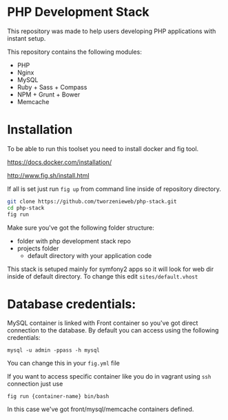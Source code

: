 # PHP Development Stack

This repository was made to help users developing PHP applications with instant setup.

This repository contains the following modules:

- PHP
- Nginx
- MySQL
- Ruby + Sass + Compass
- NPM + Grunt + Bower
- Memcache

# Installation

To be able to run this toolset you need to install docker and fig tool.

https://docs.docker.com/installation/

http://www.fig.sh/install.html

If all is set just run
`fig up` from command line inside of repository directory.

```bash
git clone https://github.com/tworzenieweb/php-stack.git
cd php-stack
fig run
```

Make sure you've got the following folder structure:

- folder with php development stack repo
- projects folder
  * default directory with your application code
 
This stack is setuped mainly for symfony2 apps so it will look for web dir inside of default directory. To change this edit `sites/default.vhost`

# Database credentials:

MySQL container is linked with Front container so you've got direct connection to the database. 
By default you can access using the following credentials:
```
mysql -u admin -ppass -h mysql
```
You can change this in your `fig.yml` file

If you want to access specific container like you do in vagrant using `ssh` connection just use
```
fig run {container-name} bin/bash
```

In this case we've got front/mysql/memcache containers defined.
